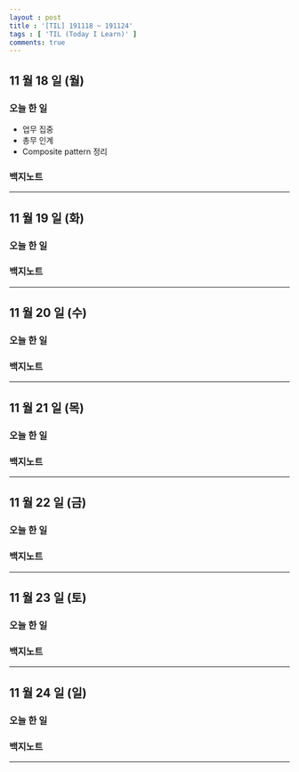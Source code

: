```yaml
---
layout : post
title : '[TIL] 191118 ~ 191124'
tags : [ 'TIL (Today I Learn)' ]
comments: true
---
```


## 11 월 18 일 (월)
### 오늘 한 일
- 업무 집중
- 총무 인계
- Composite pattern 정리

### 백지노트

---

## 11 월 19 일 (화)
### 오늘 한 일

### 백지노트

---

## 11 월 20 일 (수)
### 오늘 한 일

### 백지노트

---

## 11 월 21 일 (목)
### 오늘 한 일

### 백지노트

---

## 11 월 22 일 (금)
### 오늘 한 일

### 백지노트

---

## 11 월 23 일 (토)
### 오늘 한 일

### 백지노트

---

## 11 월 24 일 (일)
### 오늘 한 일

### 백지노트

---
